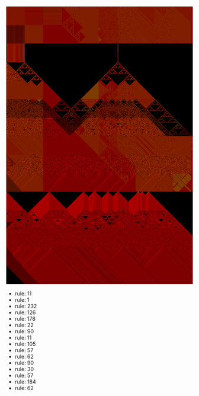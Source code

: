 ![photo](./output.png) 
 * rule: 11
* rule: 1
* rule: 232
* rule: 126
* rule: 178
* rule: 22
* rule: 90
* rule: 11
* rule: 105
* rule: 57
* rule: 62
* rule: 90
* rule: 30
* rule: 57
* rule: 184
* rule: 62
